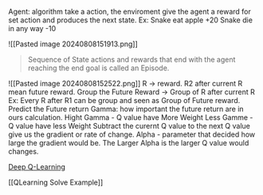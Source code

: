 Agent: algorithm take a action, the enviroment give the agent a reward for set action and produces the next state. 
Ex:
Snake eat apple +20
Snake die in any way -10

![[Pasted image 20240808151913.png]]
> Sequence of State actions and rewards that end with the agent reaching the end goal is called an Episode.  
 
![[Pasted image 20240808152522.png]]
R -> reward. R2 after current R mean future reward.
Group the Future Reward -> Group of R after current R
	Ex: Every R after R1 can be group and seen as Group of Future reward.
Predict the Future return
Gamma: how important the future return are in ours calculation.
	Hight Gamma - Q value have More Weight
	Less Gamme - Q value have less Weight
Subtract the curernt Q value to the next Q value give us the gradient or rate of change.
Alpha - parameter that decided how large the gradient would be. The Larger Alpha is the larger Q value would changes.  

[Deep Q-Learning](https://www.youtube.com/watch?v=yR8N4AUEGoE)

[[QLearning Solve Example]]